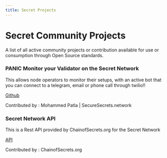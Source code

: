 ```yaml
---
title: Secret Projects
---
```


# Secret Community Projects

A list of all active community projects or contribution available for use or consumption through Open Source standards.

### PANIC Monitor your Validator on the Secret Network

This allows node operators to monitor their setups, with an active bot that you can connect to a telegram, email or phone call through twilio!!

[Github](https://github.com/mohammedpatla/panic_cosmos)

Contributed by : Mohammed Patla | SecureSecrets.network


### Secret Network API

This is a Rest API provided by ChainofSecrets.org for the Secret Network

[API](https://api.chainofsecrets.org/#/)

Contributed by : ChainofSecrets.org
